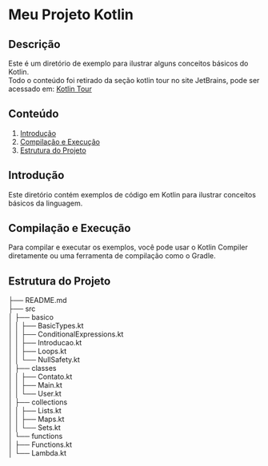 # Meu Projeto Kotlin

## Descrição
Este é um diretório de exemplo para ilustrar alguns conceitos básicos do Kotlin. </br> 
Todo o conteúdo foi retirado da seção kotlin tour no site JetBrains, pode ser acessado em: [Kotlin Tour](https://kotlinlang.org/docs/kotlin-tour-welcome.html)


## Conteúdo
1. [Introdução](#introdução)
2. [Compilação e Execução](#compilação-e-execução)
3. [Estrutura do Projeto](#estrutura-do-projeto)

## Introdução
Este diretório contém exemplos de código em Kotlin para ilustrar conceitos básicos da linguagem.

## Compilação e Execução
Para compilar e executar os exemplos, você pode usar o Kotlin Compiler diretamente ou uma ferramenta de compilação como o Gradle.

## Estrutura do Projeto
├── README.md </br>
├── src </br>
│ ├── basico </br>
│ │ ├── BasicTypes.kt </br>
│ │ ├── ConditionalExpressions.kt </br>
│ │ ├── Introducao.kt </br>
│ │ ├── Loops.kt </br>
│ │ └── NullSafety.kt </br>
│ ├── classes </br>
│ │ ├── Contato.kt </br>
│ │ ├── Main.kt </br>
│ │ └── User.kt </br>
│ ├── collections </br>
│ │ ├── Lists.kt </br>
│ │ ├── Maps.kt </br>
│ │ └── Sets.kt </br>
│ └── functions </br>
│ ├── Functions.kt </br>
│ └── Lambda.kt